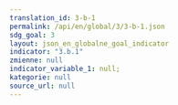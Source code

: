 ```yaml
---
translation_id: 3-b-1
permalink: /api/en/global/3/3-b-1.json
sdg_goal: 3
layout: json_en_globalne_goal_indicator
indicator: "3.b.1"
zmienne: null
indicator_variable_1: null;
kategorie: null
source_url: null
---
```

